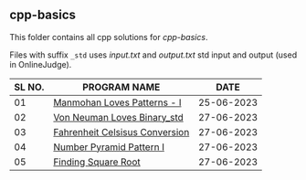 ## cpp-basics

This folder contains all cpp solutions for _cpp-basics_.

Files with suffix `_std` uses _input.txt_ and _output.txt_ std input and output (used in OnlineJudge).

| SL NO. | PROGRAM NAME                                                              | DATE       |
| ------ | ------------------------------------------------------------------------- | ---------- |
| 01     | [Manmohan Loves Patterns - I](<01_Manmohan Loves Patterns - I.cpp>)       | 25-06-2023 |
| 02     | [Von Neuman Loves Binary_std](<02_Von Neuman Loves Binary_std.cpp>)       | 27-06-2023 |
| 03     | [Fahrenheit Celsisus Conversion](<03_Fahrenheit Celsisus Conversion.cpp>) | 27-06-2023 |
| 04     | [Number Pyramid Pattern I](<04_Number Pyramid Pattern I.cpp>)             | 27-06-2023 |
| 05     | [Finding Square Root](<05_Finding Square Root.cpp>)                       | 27-06-2023 |

